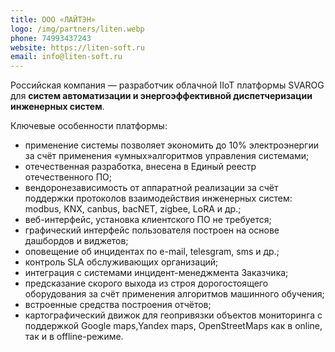 ```yaml
---
title: ООО «ЛАЙТЭН»
logo: /img/partners/liten.webp
phone: 74993437243
website: https://liten-soft.ru
email: info@liten-soft.ru
---
```


Российская компания — разработчик облачной IIoT платформы SVAROG для **систем автоматизации
и энергоэффективной диспетчеризации инженерных систем**.


Ключевые особенности платформы:
* применение системы позволяет экономить до 10% электроэнергии за счёт применения «умных»алгоритмов управления системами;
* отечественная разработка, внесена в Единый реестр отечественного ПО;
* вендоронезависимость от аппаратной реализации за счёт поддержки протоколов взаимодействия инженерных систем: modbus, KNX, canbus, bacNET, zigbee, LoRA и др.;
* веб-интерфейс, установка клиентского ПО не требуется;
* графический интерфейс пользователя построен на основе дашбордов и виджетов;
* оповещение об инцидентах по e-mail, telesgram, sms и др.;
* контроль SLA обслуживающих организаций;
* интеграция с системами инцидент-менеджмента Заказчика;
* предсказание скорого выхода из строя дорогостоящего оборудования за счёт применения алгоритмов машинного обучения;
* встроенные средства построения отчётов;
* картографический движок для геопривязки объектов мониторинга с поддержкой Google maps,Yandex maps, OpenStreetMaps как в online, так и в offline-режиме.

